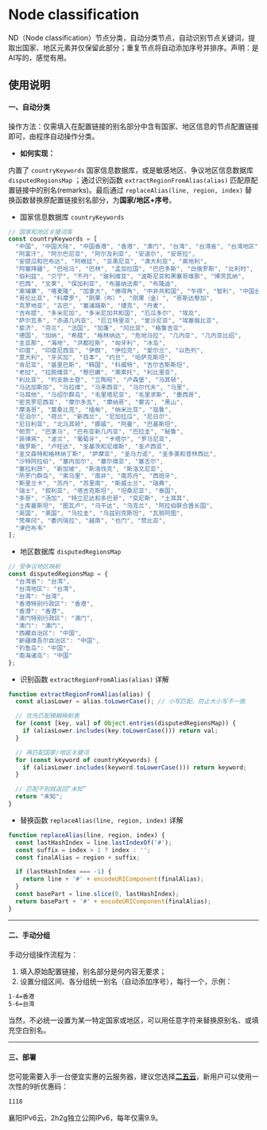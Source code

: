 # Node classification
ND（Node classification）节点分类，自动分类节点，自动识别节点关键词，提取出国家、地区元素并仅保留此部分；重复节点将自动添加序号并排序。声明：是AI写的，感觉有用。

## 使用说明
#### 一、自动分类
操作方法：仅需填入在配置链接的别名部分中含有国家、地区信息的节点配置链接即可，由程序自动操作分类。

- **如何实现：**

内置了 `countryKeywords` 国家信息数据库，或是敏感地区、争议地区信息数据库 `disputedRegionsMap` ；通过识别函数 `extractRegionFromAlias(alias)` 匹配原配置链接中的别名(remarks)。最后通过 `replaceAlias(line, region, index)` 替换函数替换原配置链接别名部分，为**国家/地区+序号**。

- 国家信息数据库 `countryKeywords`
```js
// 国家和地区关键词库
const countryKeywords = [
  "中国", "中国大陆", "中国香港", "香港", "澳门", "台湾", "台湾省", "台湾地区",
  "阿富汗", "阿尔巴尼亚", "阿尔及利亚", "安道尔", "安哥拉",
  "安提瓜和巴布达", "阿根廷", "亚美尼亚", "澳大利亚", "奥地利",
  "阿塞拜疆", "巴哈马", "巴林", "孟加拉国", "巴巴多斯", "白俄罗斯", "比利时",
  "伯利兹", "贝宁", "不丹", "玻利维亚", "波斯尼亚和黑塞哥维那", "博茨瓦纳",
  "巴西", "文莱", "保加利亚", "布基纳法索", "布隆迪",
  "柬埔寨", "喀麦隆", "加拿大", "佛得角", "中非共和国", "乍得", "智利", "中国台湾",
  "哥伦比亚", "科摩罗", "刚果（布）", "刚果（金）", "哥斯达黎加",
  "克罗地亚", "古巴", "塞浦路斯", "捷克", "丹麦",
  "吉布提", "多米尼加", "多米尼加共和国", "厄瓜多尔", "埃及",
  "萨尔瓦多", "赤道几内亚", "厄立特里亚", "爱沙尼亚", "埃塞俄比亚",
  "斐济", "芬兰", "法国", "加蓬", "冈比亚", "格鲁吉亚",
  "德国", "加纳", "希腊", "格林纳达", "危地马拉", "几内亚", "几内亚比绍",
  "圭亚那", "海地", "洪都拉斯", "匈牙利", "冰岛",
  "印度", "印度尼西亚", "伊朗", "伊拉克", "爱尔兰", "以色列",
  "意大利", "牙买加", "日本", "约旦", "哈萨克斯坦",
  "肯尼亚", "基里巴斯", "韩国", "科威特", "吉尔吉斯斯坦",
  "老挝", "拉脱维亚", "黎巴嫩", "莱索托", "利比里亚",
  "利比亚", "列支敦士登", "立陶宛", "卢森堡", "马其顿",
  "马达加斯加", "马拉维", "马来西亚", "马尔代夫", "马里",
  "马耳他", "马绍尔群岛", "毛里塔尼亚", "毛里求斯", "墨西哥",
  "密克罗尼西亚", "摩尔多瓦", "摩纳哥", "蒙古", "黑山",
  "摩洛哥", "莫桑比克", "缅甸", "纳米比亚", "瑙鲁",
  "尼泊尔", "荷兰", "新西兰", "尼加拉瓜", "尼日尔",
  "尼日利亚", "北马其顿", "挪威", "阿曼", "巴基斯坦",
  "帕劳", "巴拿马", "巴布亚新几内亚", "巴拉圭", "秘鲁",
  "菲律宾", "波兰", "葡萄牙", "卡塔尔", "罗马尼亚",
  "俄罗斯", "卢旺达", "圣基茨和尼维斯", "圣卢西亚",
  "圣文森特和格林纳丁斯", "萨摩亚", "圣马力诺", "圣多美和普林西比",
  "沙特阿拉伯", "塞内加尔", "塞尔维亚", "塞舌尔",
  "塞拉利昂", "新加坡", "斯洛伐克", "斯洛文尼亚",
  "所罗门群岛", "索马里", "南非", "南苏丹", "西班牙",
  "斯里兰卡", "苏丹", "苏里南", "斯威士兰", "瑞典",
  "瑞士", "叙利亚", "塔吉克斯坦", "坦桑尼亚", "泰国",
  "多哥", "汤加", "特立尼达和多巴哥", "突尼斯", "土耳其",
  "土库曼斯坦", "图瓦卢", "乌干达", "乌克兰", "阿拉伯联合酋长国",
  "英国", "美国", "乌拉圭", "乌兹别克斯坦", "瓦努阿图",
  "梵蒂冈", "委内瑞拉", "越南", "也门", "赞比亚",
  "津巴布韦"
];
```
- 地区数据库 `disputedRegionsMap`
```js
// 受争议地区映射
const disputedRegionsMap = {
  "台湾省": "台湾",
  "台湾地区": "台湾",
  "台湾": "台湾",
  "香港特别行政区": "香港",
  "香港": "香港",
  "澳门特别行政区": "澳门",
  "澳门": "澳门",
  "西藏自治区": "中国",
  "新疆维吾尔自治区": "中国",
  "钓鱼岛": "中国",
  "南海诸岛": "中国"
};
```
- 识别函数 `extractRegionFromAlias(alias)` 详解
```js
function extractRegionFromAlias(alias) {
  const aliasLower = alias.toLowerCase(); // 小写匹配，防止大小写不一致

  // 优先匹配模糊映射表
  for (const [key, val] of Object.entries(disputedRegionsMap)) {
    if (aliasLower.includes(key.toLowerCase())) return val;
  }

  // 再匹配国家/地区关键词
  for (const keyword of countryKeywords) {
    if (aliasLower.includes(keyword.toLowerCase())) return keyword;
  }

  // 匹配不到就返回“未知”
  return "未知";
}
```
- 替换函数 `replaceAlias(line, region, index)` 详解
```js
function replaceAlias(line, region, index) {
  const lastHashIndex = line.lastIndexOf('#');
  const suffix = index > 1 ? index : '';
  const finalAlias = region + suffix;

  if (lastHashIndex === -1) {
    return line + '#' + encodeURIComponent(finalAlias);
  }
  const basePart = line.slice(0, lastHashIndex);
  return basePart + '#' + encodeURIComponent(finalAlias);
}
```
---
#### 二、手动分组
手动分组操作流程为：
1. 填入原始配置链接，别名部分是何内容无要求；
2. 设置分组区间、各分组统一别名（自动添加序号），每行一个，示例：
```txt
1-4=香港
5-6=台湾
```
当然，不必统一设置为某一特定国家或地区，可以用任意字符来替换原别名、或填充空白别名。

---
#### 三、部署
您可能需要入手一台便宜实惠的云服务器，建议您选择[**二五云**](https://25y.wujiyan.cc/aff/DSSECZGY)，新用户可以使用一次性的9折优惠码：
```txt
1118
```
襄阳IPv6云，2h2g独立公网IPv6，每年仅需9.9。
